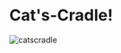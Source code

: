 # Cat's-Cradle!
![catscradle](https://user-images.githubusercontent.com/36832027/167520440-5a2d78d5-f294-44d9-aa0b-646f222cd678.png)
